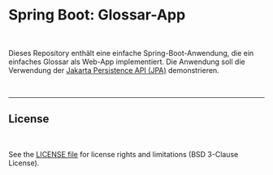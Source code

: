 # Spring Boot: Glossar-App #

<br>

Dieses Repository enthält eine einfache Spring-Boot-Anwendung, die ein einfaches Glossar als Web-App implementiert.
Die Anwendung soll die Verwendung der [Jakarta Persistence API (JPA)](https://de.wikipedia.org/wiki/Jakarta_Persistence_API) 
demonstrieren.

<br>

----

## License ##

<br>

See the [LICENSE file](LICENSE.md) for license rights and limitations (BSD 3-Clause License).

<br>